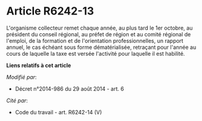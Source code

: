 # Article R6242-13

L'organisme collecteur remet chaque année, au plus tard le 1er octobre, au président du conseil régional, au préfet de région
et au comité régional de l'emploi, de la formation et de l'orientation professionnelles, un rapport annuel, le cas échéant
sous forme dématérialisée, retraçant pour l'année au cours de laquelle la taxe est versée l'activité pour laquelle il est
habilité.

**Liens relatifs à cet article**

_Modifié par_:

  - Décret n°2014-986 du 29 août 2014 - art. 6

_Cité par_:

  - Code du travail - art. R6242-14 (V)
